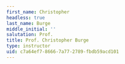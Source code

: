 ```yaml
---
first_name: Christopher
headless: true
last_name: Burge
middle_initial: ''
salutation: Prof.
title: Prof. Christopher Burge
type: instructor
uid: c7a64ef7-8666-7a77-2789-fbdb59acd101
---
```

